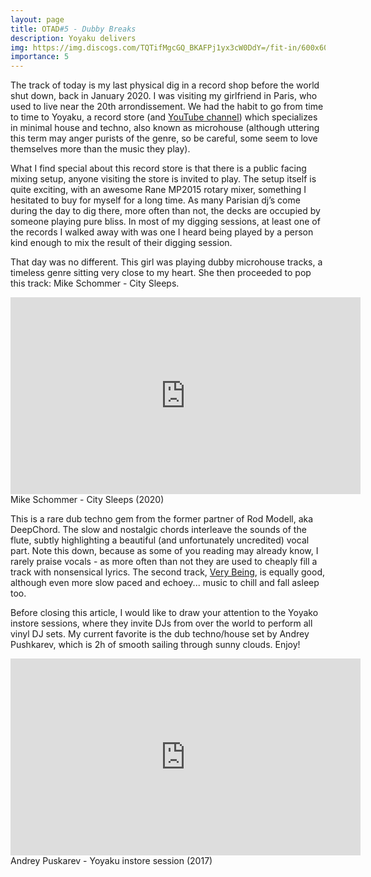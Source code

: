 ```yaml
---
layout: page
title: OTAD#5 - Dubby Breaks
description: Yoyaku delivers
img: https://img.discogs.com/TQTifMgcGQ_BKAFPj1yx3cW0DdY=/fit-in/600x600/filters:strip_icc():format(jpeg):mode_rgb():quality(90)/discogs-images/R-13165596-1554160553-7212.jpeg.jpg
importance: 5
---
```


The track of today is my last physical dig in a record shop before the world shut down, back in January 2020. I was visiting my girlfriend in Paris, who used to live near the 20th arrondissement. We had the habit to go from time to time to Yoyaku, a record store (and [YouTube channel](https://www.youtube.com/channel/UCtSYkZGP9nkvXPMQgjeEIow)) which specializes in minimal house and techno, also known as microhouse (although uttering this term may anger purists of the genre, so be careful, some seem to love themselves more than the music they play).

What I find special about this record store is that there is a public facing mixing setup, anyone visiting the store is invited to play. The setup itself is quite exciting, with an awesome Rane MP2015 rotary mixer, something I hesitated to buy for myself for a long time. As many Parisian dj’s come during the day to dig there, more often than not, the decks are occupied by someone playing pure bliss. In most of my digging sessions, at least one of the records I walked away with was one I heard being played by a person kind enough to mix the result of their digging session.

That day was no different. This girl was playing dubby microhouse tracks, a timeless genre sitting very close to my heart. She then proceeded to pop this track: Mike Schommer - City Sleeps.

<div style="text-align: center;"> <iframe width="560" height="315" src="https://www.youtube.com/embed/uYT9y0ZNXfk" frameborder="0" allow="accelerometer; autoplay; encrypted-media; gyroscope; picture-in-picture" allowfullscreen></iframe> </div>

<div class="caption">
    Mike Schommer - City Sleeps (2020)
</div>

This is a rare dub techno gem from the former partner of Rod Modell, aka DeepChord. The slow and nostalgic chords interleave the sounds of the flute, subtly highlighting a beautiful (and unfortunately uncredited) vocal part. Note this down, because as some of you reading may already know, I rarely praise vocals - as more often than not they are used to cheaply fill a track with nonsensical lyrics. The second track, [Very Being](https://youtu.be/Y8G-0VymSyk), is equally good, although even more slow paced and echoey... music to chill and fall asleep too.

Before closing this article, I would like to draw your attention to the Yoyako instore sessions, where they invite DJs from over the world to perform all vinyl DJ sets. My current favorite is the dub techno/house set by Andrey Pushkarev, which is 2h of smooth sailing through sunny clouds. Enjoy!

<div style="text-align: center;"> <iframe width="560" height="315" src="https://www.youtube.com/embed/-8H0Jc1GfKE" frameborder="0" allow="accelerometer; autoplay; encrypted-media; gyroscope; picture-in-picture" allowfullscreen></iframe> </div>

<div class="caption">
    Andrey Puskarev - Yoyaku instore session (2017)
</div>
